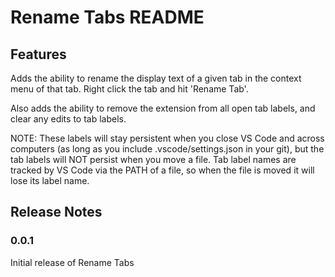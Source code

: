 # Rename Tabs README

## Features

Adds the ability to rename the display text of a given tab in the context menu of that tab.  Right click the tab and hit 'Rename Tab'.

Also adds the ability to remove the extension from all open tab labels, and clear any edits to tab labels.

NOTE: These labels will stay persistent when you close VS Code and across computers (as long as you include .vscode/settings.json in your git), but the tab labels will NOT persist when you move a file.  Tab label names are tracked by VS Code via the PATH of a file, so when the file is moved it will lose its label name.

## Release Notes

### 0.0.1

Initial release of Rename Tabs